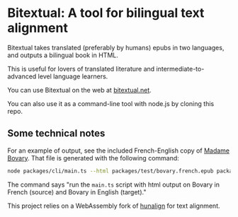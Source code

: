 # Bitextual: A tool for bilingual text alignment

Bitextual takes translated (preferably by humans) epubs in two languages, and
outputs a bilingual book in HTML.

This is useful for lovers of translated literature and
intermediate-to-advanced level language learners.

You can use Bitextual on the web at [bitextual.net](https://bitextual.net).

You can also use it as a command-line tool with node.js by
cloning this repo.

## Some technical notes

For an example of output, see the included French-English copy of
[Madame Bovary](https://bitextual.net/bovary.aligned/).
That file is generated with the following command:

```sh
node packages/cli/main.ts --html packages/test/bovary.french.epub packages/test/bovary.english.epub > packages/web/dist/bovary.aligned/index.html
```

The command says "run the `main.ts` script with html output on Bovary in French (source) and Bovary in English (target)."

This project relies on a WebAssembly fork of
[hunalign](https://github.com/wydengyre/hunalign) for text alignment.
